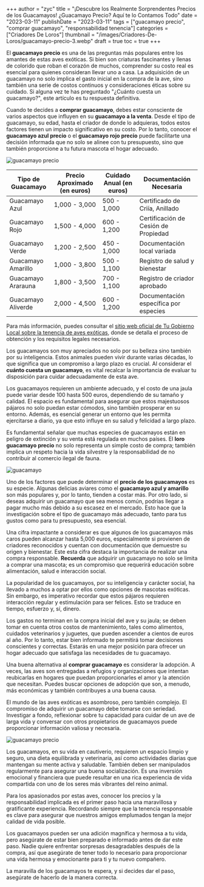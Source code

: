 +++
author = "zyc"
title = "¡Descubre los Realmente Sorprendentes Precios de los Guacamayos! ¿Guacamayo Precio? Aquí te lo Contamos Todo"
date = "2023-03-11"
publishDate = "2023-03-11"
tags = ["guacamayo precio", "comprar guacamayo", "responsabilidad tenencia"]
categories = ["Criadores De Loros"]
thumbnail = "/images/Criadores-De-Loros/guacamayo-precio-3.webp"
draft = true
toc = true
+++


El **guacamayo precio** es una de las preguntas más populares entre los amantes de estas aves exóticas. Si bien son criaturas fascinantes y llenas de colorido que roban el corazón de muchos, comprender su costo real es esencial para quienes consideran llevar uno a casa. La adquisición de un guacamayo no solo implica el gasto inicial en la compra de la ave, sino también una serie de costos continuos y consideraciones éticas sobre su cuidado. Si alguna vez te has preguntado "¿Cuánto cuesta un guacamayo?", este artículo es tu respuesta definitiva.

Cuando te decides a **comprar guacamayo**, debes estar consciente de varios aspectos que influyen en su **guacamayo a la venta**. Desde el tipo de guacamayo, su edad, hasta el criador de donde lo adquieras, todos estos factores tienen un impacto significativo en su costo. Por lo tanto, conocer el **guacamayo azul precio** o el **guacamayo rojo precio** puede facilitarte una decisión informada que no solo se alinee con tu presupuesto, sino que también proporcione a tu futura mascota el hogar adecuado.

![guacamayo precio](/images/Criadores-De-Loros/guacamayo-precio-2.webp)

| Tipo de Guacamayo        | Precio Aproximado (en euros) | Cuidado Anual (en euros) | Documentación Necesaria                               |
|-------------------------|------------------------------|---------------------------|-----------------------------------------------------|
| Guacamayo Azul          | 1,000 - 3,000                | 500 - 1,000               | Certificado de Criía, Anillado                      |
| Guacamayo Rojo         | 1,500 - 4,000                | 600 - 1,200               | Certificación de Cesión de Propiedad                 |
| Guacamayo Verde         | 1,200 - 2,500                | 450 - 1,000               | Documentación local variada                          |
| Guacamayo Amarillo      | 1,000 - 3,800                | 500 - 1,100               | Registro de salud y bienestar                         |
| Guacamayo Ararauna     | 1,800 - 3,500                | 700 - 1,100               | Registro de criador aprobado                         |
| Guacamayo Aliverde      | 2,000 - 4,500                | 600 - 1,200               | Documentación específica por especies                |

Para más información, puedes consultar el [sitio web oficial de Tu Gobierno Local sobre la tenencia de aves exóticas](https://www.losguacamayos.com/guacamayo-precio/), donde se detalla el proceso de obtención y los requisitos legales necesarios.

Los guacamayos son muy apreciados no solo por su belleza sino también por su inteligencia. Estos animales pueden vivir durante varias décadas, lo que significa que un compromiso a largo plazo es crucial. Al considerar el **cuánto cuesta un guacamayo**, es vital recalcar la importancia de evaluar tu disposición para cuidar adecuadamente de esta ave.

Los guacamayos requieren un ambiente adecuado, y el costo de una jaula puede variar desde 100 hasta 500 euros, dependiendo de su tamaño y calidad. El espacio es fundamental para asegurar que estos majestuosos pájaros no solo puedan estar cómodos, sino también prosperar en su entorno. Además, es esencial generar un entorno que les permita ejercitarse a diario, ya que esto influye en su salud y felicidad a largo plazo.

Es fundamental señalar que muchas especies de guacamayos están en peligro de extinción y su venta está regulada en muchos países. El **loro guacamayo precio** no solo representa un simple costo de compra; también implica un respeto hacia la vida silvestre y la responsabilidad de no contribuir al comercio ilegal de fauna.

![guacamayo](/images/Criadores-De-Loros/guacamayo-1.webp)

Uno de los factores que puede determinar el **precio de los guacamayos** es su especie. Algunas delicias aviares como el **guacamayo azul y amarillo** son más populares y, por lo tanto, tienden a costar más. Por otro lado, si deseas adquirir un guacamayo que sea menos común, podrías llegar a pagar mucho más debido a su escasez en el mercado. Esto hace que la investigación sobre el tipo de guacamayo más adecuado, tanto para tus gustos como para tu presupuesto, sea esencial.

Una cifra impactante a considerar es que algunos de los guacamayos más caros pueden alcanzar hasta 5,000 euros, especialmente si provienen de criadores reconocidos y cuentan con documentación que demuestre su origen y bienestar. Este esta cifra destaca la importancia de realizar una compra responsable. **Recuerda** que adquirir un guacamayo no solo se limita a comprar una mascota; es un compromiso que requerirá educación sobre alimentación, salud e interacción social.

La popularidad de los guacamayos, por su inteligencia y carácter social, ha llevado a muchos a optar por ellos como opciones de mascotas exóticas. Sin embargo, es imperativo recordar que estos pájaros requieren interacción regular y estimulación para ser felices. Esto se traduce en tiempo, esfuerzo y, sí, dinero.

Los gastos no terminan en la compra inicial del ave y su jaula; se deben tomar en cuenta otros costos de mantenimiento, tales como alimentos, cuidados veterinarios y juguetes, que pueden ascender a cientos de euros al año. Por lo tanto, estar bien informado te permitirá tomar decisiones conscientes y correctas. Estarás en una mejor posición para ofrecer un hogar adecuado que satisfaga las necesidades de tu guacamayo.

Una buena alternativa al **comprar guacamayo** es considerar la adopción. A veces, las aves son entregadas a refugios y organizaciones que intentan reubicarlas en hogares que puedan proporcionarles el amor y la atención que necesitan. Puedes buscar opciones de adopción que son, a menudo, más económicas y también contribuyes a una buena causa.

El mundo de las aves exóticas es asombroso, pero también complejo. El compromiso de adquirir un guacamayo debe tomarse con seriedad. Investigar a fondo, reflexionar sobre tu capacidad para cuidar de un ave de larga vida y conversar con otros propietarios de guacamayos puede proporcionar información valiosa y necesaria.

![guacamayo precio](/images/Criadores-De-Loros/guacamayo-precio-2.webp)

Los guacamayos, en su vida en cautiverio, requieren un espacio limpio y seguro, una dieta equilibrada y veterinaria, así como actividades diarias que mantengan su mente activa y saludable. También deben ser manipulados regularmente para asegurar una buena socialización. Es una inversión emocional y financiera que puede resultar en una rica experiencia de vida compartida con uno de los seres más vibrantes del reino animal.

Para los apasionados por estas aves, conocer los precios y la responsabilidad implicada es el primer paso hacia una maravillosa y gratificante experiencia. Recordando siempre que la tenencia responsable es clave para asegurar que nuestros amigos emplumados tengan la mejor calidad de vida posible.

Los guacamayos pueden ser una adición magnífica y hermosa a tu vida, pero asegúrate de estar bien preparado e informado antes de dar este paso. Nadie quiere enfrentar sorpresas desagradables después de la compra, así que asegúrate de tener todo lo necesario para proporcionar una vida hermosa y emocionante para ti y tu nuevo compañero.

La maravilla de los guacamayos te espera, y si decides dar el paso, asegúrate de hacerlo de la manera correcta.
